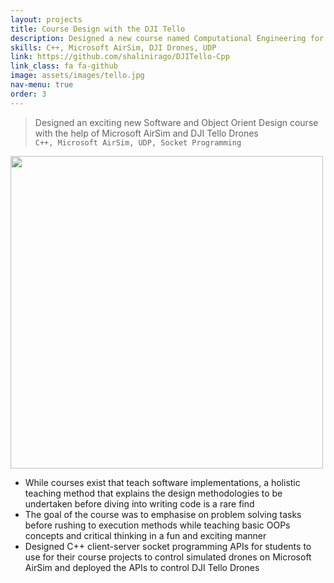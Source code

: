 ```yaml
---
layout: projects
title: Course Design with the DJI Tello
description: Designed a new course named Computational Engineering for the ECE Department @Virginia Tech <br /> 
skills: C++, Microsoft AirSim, DJI Drones, UDP
link: https://github.com/shalinirago/DJITello-Cpp
link_class: fa fa-github
image: assets/images/tello.jpg 
nav-menu: true
order: 3
---
```


<!-- Main -->
<div id="main" class="alt">
<div class="inner">
	<blockquote>Designed an exciting new Software and Object Orient Design course with the help of Microsoft AirSim and DJI Tello Drones <br />
	<code>C++, Microsoft AirSim, UDP, Socket Programming</code>
	</blockquote>
</div>
<section id = "two" class="spotlights">
	<section>
	<div class="inner">
		<img src="https://cdn.pixabay.com/photo/2015/04/23/22/00/tree-736885_1280.jpg" width="500" alt="" data-position="center center" />
	</div> <!--Add appropriate image/gif (CV)--> <!-- -->
		<div class="content">
			<div class="inner">
				<div class="box">
				<ul>
					<li>While courses exist that teach software implementations, a holistic teaching method that explains the design methodologies to be undertaken before diving into writing code is a rare find</li>
					<li>The goal of the course was to emphasise on problem solving tasks before rushing to execution methods while teaching basic OOPs concepts and critical thinking in a fun and exciting manner</li>
					<li>Designed C++ client-server socket programming APIs for students to use for their course projects to control simulated drones on Microsoft AirSim and deployed the APIs to control DJI Tello Drones</li>
				</ul>	
			    </div>	
		</div>
	</div>
	</section>
</section> 

</div>
